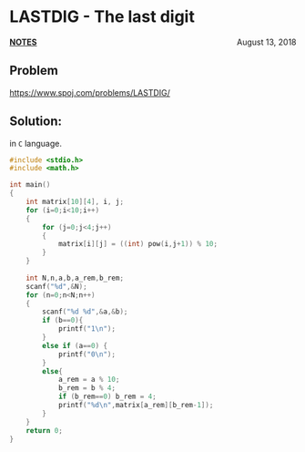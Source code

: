 # LASTDIG - The last digit

<p style="text-align:left;"><a href="../../../notes.html"><b>NOTES</b></a> <span style="float:right;">         August 13, 2018 </span></p>

## Problem

<a href="https://www.spoj.com/problems/LASTDIG/" target="_blank">https://www.spoj.com/problems/LASTDIG/</a>

## Solution:

in `C` language.

```c
#include <stdio.h>
#include <math.h>

int main()
{
    int matrix[10][4], i, j;
    for (i=0;i<10;i++)
    {
        for (j=0;j<4;j++)
        {
            matrix[i][j] = ((int) pow(i,j+1)) % 10;
        }
    }
    
    int N,n,a,b,a_rem,b_rem;
    scanf("%d",&N);
    for (n=0;n<N;n++)
    {
        scanf("%d %d",&a,&b);
        if (b==0){
            printf("1\n");
        }
        else if (a==0) {
            printf("0\n");
        }
        else{
            a_rem = a % 10;
            b_rem = b % 4;
            if (b_rem==0) b_rem = 4;
            printf("%d\n",matrix[a_rem][b_rem-1]);            
        }
    }    
    return 0;
}
```
